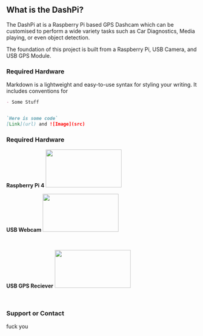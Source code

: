 ## What is the DashPi?

The DashPi at is a Raspberry Pi based GPS Dashcam which can be customised to perform a wide variety tasks such as Car Diagnostics, Media playing, or even object detection.

The foundation of this project is built from a Raspberry Pi, USB Camera, and USB GPS Module. 



### Required Hardware

Markdown is a lightweight and easy-to-use syntax for styling your writing. It includes conventions for

```markdown
- Some Stuff


`Here is some code`
[Link](url) and ![Image](src)
```

### Required Hardware

**Raspberry Pi 4**
<img src="https://upload.wikimedia.org/wikipedia/commons/f/f1/Raspberry_Pi_4_Model_B_-_Side.jpg" width="200" height="100"> <br>


**USB Webcam**
<img src="https://www.thetelecomshop.com/au/media/catalog/product/cache/9cd8ad701df57b45fe03cf4988b4e1eb/image/212069b75f/grandstream-full-hd-1080p-30fps-usb-webcam-guv3100-grndguv3100bn.jpg" width="200" height="100">

</br>

**USB GPS Reciever**
<img src="https://www.shop.nctechimaging.com/wp-content/uploads/IMG_2426.jpg" width="200" height="100">

</br>

### Support or Contact

fuck you
